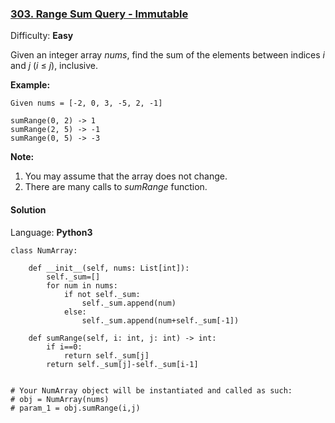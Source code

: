### [303\. Range Sum Query - Immutable](https://leetcode.com/problems/range-sum-query-immutable/)

Difficulty: **Easy**


Given an integer array _nums_, find the sum of the elements between indices _i_ and _j_ (_i_ ≤ _j_), inclusive.

**Example:**  

```
Given nums = [-2, 0, 3, -5, 2, -1]

sumRange(0, 2) -> 1
sumRange(2, 5) -> -1
sumRange(0, 5) -> -3
```

**Note:**  

1.  You may assume that the array does not change.
2.  There are many calls to _sumRange_ function.


#### Solution

Language: **Python3**

```python3
class NumArray:
​
    def __init__(self, nums: List[int]):
        self._sum=[]
        for num in nums:
            if not self._sum:
                self._sum.append(num)
            else:
                self._sum.append(num+self._sum[-1])
​
    def sumRange(self, i: int, j: int) -> int:
        if i==0:
            return self._sum[j]
        return self._sum[j]-self._sum[i-1]
​
​
# Your NumArray object will be instantiated and called as such:
# obj = NumArray(nums)
# param_1 = obj.sumRange(i,j)
```